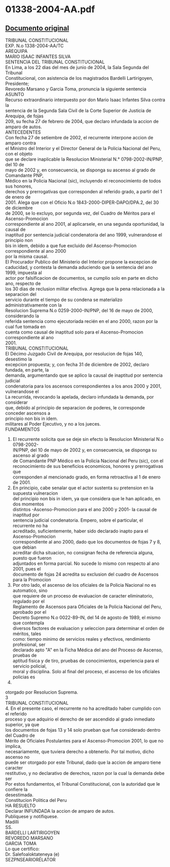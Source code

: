 
01338-2004-AA.pdf
=================
  
[Documento original](https://tc.gob.pe/jurisprudencia/2005/01338-2004-AA.pdf)  
---  
TRIBUNAL CONSTITUCIONAL  
EXP. N.o 1338-2004-AA/TC  
AREQUIPA  
MARIO ISAAC INFANTES SILVA  
SENTENCIA DEL TRIBUNAL CONSTITUCIONAL  
En Lima, a los 22 dias del mes de junio de 2004, la Sala Segunda del Tribunal  
Constitucional, con asistencia de los magistrados Bardelli Lartirigoyen, Presidente;  
Revoredo Marsano y Garcia Toma, pronuncia la siguiente sentencia  
ASUNTO  
Recurso extraordinario interpuesto por don Mario Isaac Infantes Silva contra la  
sentencia de la Segunda Sala Civil de la Corte Superior de Justicia de Arequipa, de fojas  
209, su fecha 27 de febrero de 2004, que declaro infundada la accion de amparo de autos.  
ANTECEDENTES  
Con fecha 27 de setiembre de 2002, el recurrente interpone accion de amparo contra  
el Ministro del Interior y el Director General de la Policia Nacional del Peru, con el objeto  
que se declare inaplicable la Resolucion Ministerial N.° 0798-2002-IN/PNP, del 10 de  
mayo de 2002 y, en consecuencia, se disponga su ascenso al grado de Comandante PNP,  
Médico en la Policia Nacional (sic), incluyendo el reconocimiento de todos sus honores,  
derechos y prerrogativas que corresponden al referido grado, a partir del 1 de enero de  
2001. Alega que con el Oficio N.o 1843-2000-DIPER-DAPO/DPA.2, del 30 de diciembre  
de 2000, se lo excluyo, por segunda vez, del Cuadro de Méritos para el Ascenso-Promocion  
correspondiente al ano 2001, al aplicarsele, en una segunda oportunidad, la causal de  
inaptitud por sentencia judicial condenatoria del ano 1999, vulnerandose el principio non  
bis in idem, debido a que fue excluido del Ascenso-Promocion correspondiente al ano 2000  
por la misma causal.  
El Procurador Publico del Ministerio del Interior propone la excepcion de  
caducidad, y contesta la demanda aduciendo que la sentencia del ano 1999, impuesta al  
actor por falsificacion de documentos, se cumplio solo en parte en dicho ano, respecto de  
los 30 dias de reclusion militar efectiva. Agrega que la pena relacionada a la separacion del  
servicio durante el tiempo de su condena se materializo administrativamente con la  
Resolucion Suprema N.o 0259-2000-IN/PNP, del 16 de mayo de 2000, considerando la  
referida sentencia como ejecutoriada recién en el ano 2000, razon por la cual fue tomada en  
cuenta como causal de inaptitud solo para el Ascenso-Promocion correspondiente al ano  
2001.  
TRIBUNAL CONSTITUCIONAL  
El Décimo Juzgado Civil de Arequipa, por resolucion de fojas 140, desestimo la  
excepcion propuesta; y, con fecha 31 de diciembre de 2002, declaro fundada, en parte, la  
demanda, argumentando que se aplico la causal de inaptitud por sentencia judicial  
condenatoria para los ascensos correspondientes a los anos 2000 y 2001, vulnerandose el  
La recurrida, revocando la apelada, declaro infundada la demanda, por considerar  
que, debido al principio de separacion de poderes, le corresponde conceder ascensos a  
principio non bis in idem.  
militares al Poder Ejecutivo, y no a los jueces.  
FUNDAMENTOS  
1. El recurrente solicita que se deje sin efecto la Resolucion Ministerial N.o 0798-2002-  
IN/PNP, del 10 de mayo de 2002 y, en consecuencia, se disponga su ascenso al grado  
de Comandante PNP Médico en la Policia Nacional del Peru (sic), con el  
reconocimiento de sus beneficios economicos, honores y prerrogativas que  
corresponden al mencionado grado, en forma retroactiva al 1 de enero de 2001.  
2. En principio, cabe senalar que el actor sustenta su pretension en la supuesta vulneracion  
del principio non bis in idem, ya que considera que le han aplicado, en dos momentos  
distintos -Ascenso-Promocion para el ano 2000 y 2001- la causal de inaptitud por  
sentencia judicial condenatoria. Empero, sobre el particular, el recurrente no ha  
acreditado, suficientemente, haber sido declarado inapto para el Ascenso-Promocion  
correspondiente al ano 2000, dado que los documentos de fojas 7 y 8, que debian  
acreditar dicha situacion, no consignan fecha de referencia alguna, puesto que fueron  
adjuntados en forma parcial. No sucede lo mismo con respecto al ano 2001, pues el  
documento de fojas 24 acredita su exclusion del cuadro de Ascensos para la Promocion  
3. Por otro lado, el ascenso de los oficiales de la Policia Nacional no es automatico, sino  
que requiere de un proceso de evaluacion de caracter eliminatorio, regulado por el  
Reglamento de Ascensos para Oficiales de la Policia Nacional del Peru, aprobado por el  
Decreto Supremo N.o 0022-89-IN, del 14 de agosto de 1989, el mismo que contempla  
diversos factores de evaluacion y seleccion para determinar el orden de méritos, tales  
como: tiempo minimo de servicios reales y efectivos, rendimiento profesional, ser  
declarado apto "A" en la Ficha Médica del ano del Proceso de Ascenso, pruebas de  
aptitud fisica y de tiro, pruebas de conocimientos, experiencia para el servicio policial,  
moral y disciplina. Solo al final del proceso, el ascenso de los oficiales policias es  
2001.  
otorgado por Resolucion Suprema.  
3  
TRIBUNAL CONSTITUCIONAL  
4. En el presente caso, el recurrente no ha acreditado haber cumplido con el referido  
proceso y que adquirio el derecho de ser ascendido al grado inmediato superior, ya que  
los documentos de fojas 13 y 14 solo prueban que fue considerado dentro del Cuadro de  
Mérito de Oficiales Postulantes para el Ascenso-Promocion 2001, lo que no implica,  
necesariamente, que tuviera derecho a obtenerlo. Por tal motivo, dicho ascenso no  
puede ser otorgado por este Tribunal, dado que la accion de amparo tiene caracter  
restitutivo, y no declarativo de derechos, razon por la cual la demanda debe ser  
Por estos fundamentos, el Tribunal Constitucional, con la autoridad que le confiere la  
desestimada.  
Constitucion Politica del Peru  
HA RESUELTO  
Declarar INFUNDADA la accion de amparo de autos.  
Publiquese y notifiquese.  
Madilli  
SS.  
BARDELLI LARTIRIGOYEN  
REVOREDO MARSANO  
GARCIA TOMA  
Lo que certifico:  
Dr. Salefoaloktateneya (e)  
SEZPNSEARIORÉLATOR